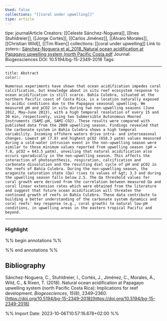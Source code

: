 ```yaml
---
Used: false
collections: "[[coral under upwelling]]"
tipe: article
---
```

tipe: journalArticle
Creators: [[Celeste Sánchez-Noguera]], [[Ines Stuhldreier]], [[Jorge Cortés]], [[Carlos Jiménez]], [[Álvaro Morales]], [[Christian Wild]], [[Tim Rixen]]
collections: [[coral under upwelling]]
Link to zotero:: [Sánchez-Noguera et al_2018_Natural ocean acidification at Papagayo upwelling system (north Pacific Costa.pdf](zotero://select/library/items/JD26TF43)
Journal: Biogeosciences
DOI: 10.5194/bg-15-2349-2018
Tags: 

---
```ad-note
title: Abstract
color:: 

Numerous experiments have shown that ocean acidification impedes coral calcification, but knowledge about in situ reef ecosystem response to ocean acidification is still scarce. Bahía Culebra, situated at the northern Pacific coast of Costa Rica, is a location naturally exposed to acidic conditions due to the Papagayo seasonal upwelling. We measured pH and pCO2 in situ during two non-upwelling seasons (June 2012, May–June 2013), with a high temporal resolution of every 15 and 30 min, respectively, using two Submersible Autonomous Moored Instruments (SAMI-pH, SAMI-CO2). These results were compared with published data from the 2009 upwelling season. Findings revealed that the carbonate system in Bahía Culebra shows a high temporal variability. Incoming offshore waters drive intra- and interseasonal changes. Lowest pH (7.8) and highest pCO2 (658.3 µatm) values measured during a cold-water intrusion event in the non-upwelling season were similar to those minimum values reported from upwelling season (pH = 7.8, pCO2 = 643.5 µatm), unveiling that natural acidification also occurs sporadically in the non-upwelling season. This affects the interaction of photosynthesis, respiration, calcification and carbonate dissolution and the resulting diel cycle of pH and pCO2 in the reefs of Bahía Culebra. During the non-upwelling season, the aragonite saturation state (Ωa) rises to values of &gt; 3.3 and during the upwelling season falls below 2.5. The Ωa threshold values for coral growth were derived from the correlation between measured Ωa and coral linear extension rates which were obtained from the literature and suggest that future ocean acidification will threaten the continued growth of reefs in Bahía Culebra. These data contribute to building a better understanding of the carbonate system dynamics and coral reefs' key response (e.g., coral growth) to natural low-pH conditions, in upwelling areas in the eastern tropical Pacific and beyond.

```

---
### Highlight

%% begin annotations %%

%% end annotations %%

## Bibliography

Sánchez-Noguera, C., Stuhldreier, I., Cortés, J., Jiménez, C., Morales, Á., Wild, C., & Rixen, T. (2018). Natural ocean acidification at Papagayo upwelling system (north Pacific Costa Rica): Implications for reef development. _Biogeosciences_, _15_(8), 2349–2360. [https://doi.org/10.5194/bg-15-2349-2018](https://doi.org/10.5194/bg-15-2349-2018)

%% Import Date: 2023-10-06T10:57:16.678+02:00 %%
